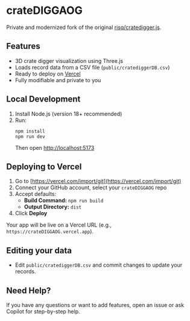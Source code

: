# crateDIGGAOG

Private and modernized fork of the original [risq/cratedigger.js](https://github.com/risq/cratedigger.js).

## Features

- 3D crate digger visualization using Three.js
- Loads record data from a CSV file (`public/cratediggerDB.csv`)
- Ready to deploy on [Vercel](https://vercel.com/)
- Fully modifiable and private to you

## Local Development

1. Install Node.js (version 18+ recommended)
2. Run:
   ```
   npm install
   npm run dev
   ```
   Then open [http://localhost:5173](http://localhost:5173)

## Deploying to Vercel

1. Go to [https://vercel.com/import/git](https://vercel.com/import/git)
2. Connect your GitHub account, select your `crateDIGGAOG` repo
3. Accept defaults:
   - **Build Command:** `npm run build`
   - **Output Directory:** `dist`
4. Click **Deploy**

Your app will be live on a Vercel URL (e.g., `https://crateDIGGAOG.vercel.app`).

## Editing your data

- Edit `public/cratediggerDB.csv` and commit changes to update your records.

## Need Help?

If you have any questions or want to add features, open an issue or ask Copilot for step-by-step help.

